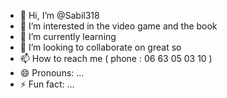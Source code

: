 - 👋 Hi, I’m @Sabil318
- 👀 I’m interested in the video game and the book
- 🌱 I’m currently learning 
- 💞️ I’m looking to collaborate on great so
- 📫 How to reach me ( phone : 06 63 05 03 10 )
- 😄 Pronouns: ...
- ⚡ Fun fact: ...

<!---
Sabil318/Sabil318 is a ✨ special ✨ repository because its `README.md` (this file) appears on your GitHub profile.
You can click the Preview link to take a look at your changes.
--->
